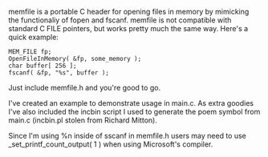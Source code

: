 memfile is a portable C header for opening files in memory by mimicking the functionaliy of fopen and fscanf. memfile is not compatible with standard C FILE pointers, but works pretty much the same way. Here's a quick example:

    MEM_FILE fp;
    OpenFileInMemory( &fp, some_memory );
    char buffer[ 256 ];
    fscanf( &fp, "%s", buffer );

Just include memfile.h and you're good to go.

I've created an example to demonstrate usage in main.c. As extra goodies I've also included the incbin script I used to generate the poem symbol from main.c (incbin.pl stolen from Richard Mitton).

Since I'm using %n inside of sscanf in memfile.h users may need to use _set_printf_count_output( 1 ) when using Microsoft's compiler.
